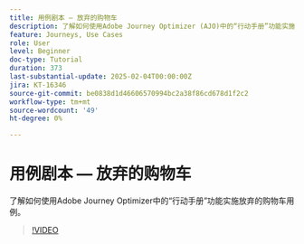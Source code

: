 ```yaml
---
title: 用例剧本 — 放弃的购物车
description: 了解如何使用Adobe Journey Optimizer (AJO)中的“行动手册”功能实施放弃的购物车用例。
feature: Journeys, Use Cases
role: User
level: Beginner
doc-type: Tutorial
duration: 373
last-substantial-update: 2025-02-04T00:00:00Z
jira: KT-16346
source-git-commit: be0838d1d46606570994bc2a38f86cd678d1f2c2
workflow-type: tm+mt
source-wordcount: '49'
ht-degree: 0%

---
```



# 用例剧本 — 放弃的购物车

了解如何使用Adobe Journey Optimizer中的“行动手册”功能实施放弃的购物车用例。

>[!VIDEO](https://video.tv.adobe.com/v/3443964/?learn=on&enablevpops)
